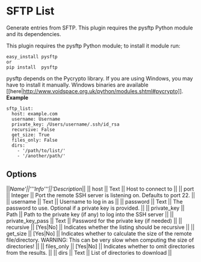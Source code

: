 # SFTP List

Generate entries from SFTP. This plugin requires the pysftp Python module and its dependencies.

This plugin requires the pysftp Python module; to install it module run:


    easy_install pysftp
    or
    pip install  pysftp


pysftp depends on the Pycrypto library. If you are using Windows, you may have to install it manually. Windows binaries are available [[here|http://www.voidspace.org.uk/python/modules.shtml#pycrypto]].
**Example**


    sftp_list:
      host: example.com
      username: Username
      private_key: /Users/username/.ssh/id_rsa
      recursive: False
      get_size: True
      files_only: False
      dirs: 
        - '/path/to/list/'
        - '/another/path/'


## Options

||**Name*'||'''Info'''||'*Description**||
|| host || Text || Host to connect to ||
|| port || Integer || Port the remote SSH server is listening on. Defaults to port 22. ||
|| username || Text || Username to log in as ||
|| password || Text || The password to use. Optional if a private key is provided. ||
|| private_key || Path || Path to the private key (if any) to log into the SSH server ||
|| private_key_pass || Text || Password for the private key (if needed) ||
|| recursive || [Yes|No] || Indicates whether the listing should be recursive ||
|| get_size || [Yes|No] || Indicates whether to calculate the size of the remote file/directory. WARNING: This can be very slow when computing the size of directories! ||
|| files_only || [Yes|No] || Indicates whether to omit directories from the results. ||
|| dirs || Text || List of directories to download ||
